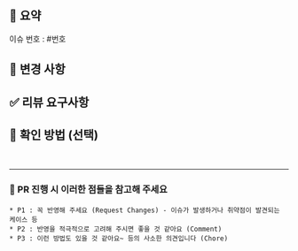 ## 📝 요약

이슈 번호 : #번호

## 🔖 변경 사항

## ✅ 리뷰 요구사항

## 📸 확인 방법 (선택)

<br/>

---

### 📌 PR 진행 시 이러한 점들을 참고해 주세요

    * P1 : 꼭 반영해 주세요 (Request Changes) - 이슈가 발생하거나 취약점이 발견되는 케이스 등
    * P2 : 반영을 적극적으로 고려해 주시면 좋을 것 같아요 (Comment)
    * P3 : 이런 방법도 있을 것 같아요~ 등의 사소한 의견입니다 (Chore)

